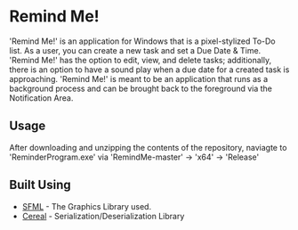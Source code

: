 # Remind Me!

'Remind Me!' is an application for Windows that is a pixel-stylized To-Do list. As a user, you can create a new task and set a Due Date & Time. 
'Remind Me!' has the option to edit, view, and delete tasks; additionally, there is an option to have a sound play when a due date for a created task is approaching.
'Remind Me!' is meant to be an application that runs as a background process and can be brought back to the foreground via the Notification Area.   

## Usage

After downloading and unzipping the contents of the repository, naviagte to 'ReminderProgram.exe' via 'RemindMe-master' -> 'x64' -> 'Release'  

## Built Using

* [SFML](https://www.sfml-dev.org/) - The Graphics Library used.
* [Cereal](https://uscilab.github.io/cereal/index.html) - Serialization/Deserialization Library
